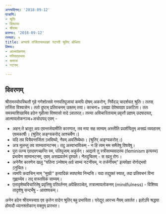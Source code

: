 ```yaml
---
अन्त्यदिनम्: '2018-09-12'
पात्राणि:
- श्रुतिः
- विश्वासः
- श्रीरामः
प्रारम्भः: '2018-09-12'
रस्यता: ५
title: अन्याग्रे तर्जितायामवज्ञां नटन्ती श्रुतिर् बोधिता
विषयः:
- आत्मावेक्षणम्
- परिसरप्रभावः
- समाजः
- नटनम्

---
```


## विवरणम्
श्रीरामस्योपस्थितौ गृहे गणेशोत्सवे गणपतिपूजायां कमपि दोषम् अकरोन्, निर्वेदञ् चादर्शयत् श्रुतिः। ततस् तर्जिता विश्वासेन। ततो दुष्टम् प्रतिवचनम् उक्तम् तया। काचना+ ऽसह्या देवेष्ववज्ञा प्रकटिता। ततः समस्याशिखामिव हठेन गृहीत्वा विश्वासो वादे ऽवातरत्। तस्या अविचारितायाम् प्रवृत्तौ प्रज्ञाम् उदपादयत्, आत्मावलोकनञ्च+अचोदयद् एवम् - 

- अहन् ते भ्रातुर् अग्र एवन्तर्जयामीति कारणात्, तव मया सह साम्यम् अस्तीति प्रदर्शयितुम् असह्यं व्यवहारम् एवमकार्षीः।  (श्रुतिर् अङ्ग्यकरोद् आश्चर्येण।)
- यदि तव पित्रैवन्तर्जिता ऽभविष्यो, नैवम् अवर्तिष्येथाः।  (श्रुतिर् अङ्ग्यकरोत्।)
- अत्र मूलन्तु तव साम्यतानटनम्। तदु अस्वाभाविकम् - न हि त्वम् मम समैतेषु विषयेषु।
- पुरा पत्न्य एतदवगच्छन्ति स्म, पतिपूजाम् अकुर्वन्। अद्यत्वे तु स्त्रीसाम्यवादस्य (feminism इत्यस्य) प्रभावेण साम्यनटनम्, एवम् असह्यवर्तनं दृश्यते। नैतदुचितम् - स खलु रोगः।
- अनेनैव कारणेन खलु "पतिना ऽन्येषाम् अग्रे साम्यं नटनीयम्, न तर्जनीयम्" इत्यपेक्षा रोगोद्भवो ऽनुचितः।
- त्वमपि कदाचिन् माम् "मूर्ख!" इत्यादिकं स्पष्टमेव निन्दसि। यदा तद्युक्तं स्यात्, तदा प्रतिवचनं विना गृह्णाम्येव। तद् वास्तविकं साम्यम्।
- एतादृशेष्वविचारितेषु प्रवृत्तिषु परिवर्तनम् अपेक्षितञ्चेत्, तत्रात्मावलोकनम् (mindfulness) - विशिष्य तादृशेषु सन्दर्भेषु - आवश्यकम्। 

अनेन हठेन श्रीरामस्याग्र एव कृतेन वादेन श्रुतिर् बहु प्रभाविता। परेद्युर् आरभ्य नैवम् अवर्तत। इतोऽपि श्रद्धया होमादौ ध्यानश्लोकान् वक्तुम् प्रारभत।

